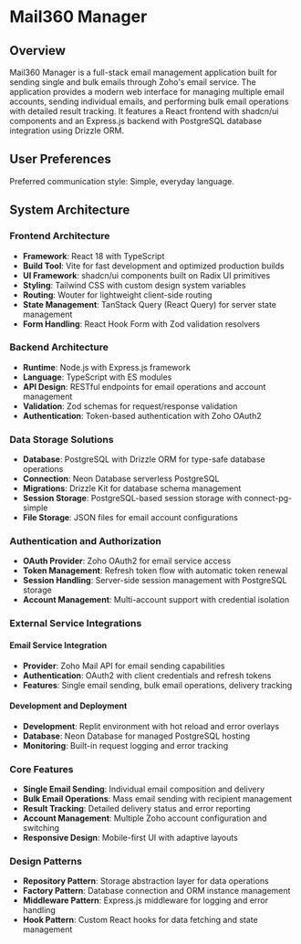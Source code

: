 # Mail360 Manager

## Overview

Mail360 Manager is a full-stack email management application built for sending single and bulk emails through Zoho's email service. The application provides a modern web interface for managing multiple email accounts, sending individual emails, and performing bulk email operations with detailed result tracking. It features a React frontend with shadcn/ui components and an Express.js backend with PostgreSQL database integration using Drizzle ORM.

## User Preferences

Preferred communication style: Simple, everyday language.

## System Architecture

### Frontend Architecture
- **Framework**: React 18 with TypeScript
- **Build Tool**: Vite for fast development and optimized production builds
- **UI Framework**: shadcn/ui components built on Radix UI primitives
- **Styling**: Tailwind CSS with custom design system variables
- **Routing**: Wouter for lightweight client-side routing
- **State Management**: TanStack Query (React Query) for server state management
- **Form Handling**: React Hook Form with Zod validation resolvers

### Backend Architecture
- **Runtime**: Node.js with Express.js framework
- **Language**: TypeScript with ES modules
- **API Design**: RESTful endpoints for email operations and account management
- **Validation**: Zod schemas for request/response validation
- **Authentication**: Token-based authentication with Zoho OAuth2

### Data Storage Solutions
- **Database**: PostgreSQL with Drizzle ORM for type-safe database operations
- **Connection**: Neon Database serverless PostgreSQL
- **Migrations**: Drizzle Kit for database schema management
- **Session Storage**: PostgreSQL-based session storage with connect-pg-simple
- **File Storage**: JSON files for email account configurations

### Authentication and Authorization
- **OAuth Provider**: Zoho OAuth2 for email service access
- **Token Management**: Refresh token flow with automatic token renewal
- **Session Handling**: Server-side session management with PostgreSQL storage
- **Account Management**: Multi-account support with credential isolation

### External Service Integrations

#### Email Service Integration
- **Provider**: Zoho Mail API for email sending capabilities
- **Authentication**: OAuth2 with client credentials and refresh tokens
- **Features**: Single email sending, bulk email operations, delivery tracking

#### Development and Deployment
- **Development**: Replit environment with hot reload and error overlays
- **Database**: Neon Database for managed PostgreSQL hosting
- **Monitoring**: Built-in request logging and error tracking

### Core Features
- **Single Email Sending**: Individual email composition and delivery
- **Bulk Email Operations**: Mass email sending with recipient management
- **Result Tracking**: Detailed delivery status and error reporting
- **Account Management**: Multiple Zoho account configuration and switching
- **Responsive Design**: Mobile-first UI with adaptive layouts

### Design Patterns
- **Repository Pattern**: Storage abstraction layer for data operations
- **Factory Pattern**: Database connection and ORM instance management
- **Middleware Pattern**: Express.js middleware for logging and error handling
- **Hook Pattern**: Custom React hooks for data fetching and state management